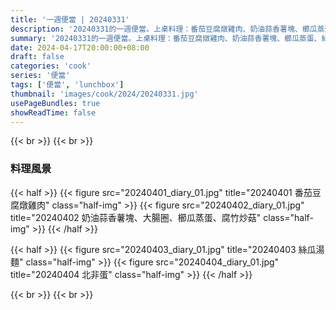 ```yaml
---
title: '一週便當 | 20240331'
description: '20240331的一週便當。上桌料理：番茄豆腐燉雞肉、奶油蒜香薯塊、櫛瓜蒸蛋、絲瓜湯麵、北非蛋。'
summary: '20240331的一週便當。上桌料理：番茄豆腐燉雞肉、奶油蒜香薯塊、櫛瓜蒸蛋、絲瓜湯麵、北非蛋。'
date: 2024-04-17T20:00:00+08:00
draft: false
categories: 'cook'
series: '便當'
tags: ['便當', 'lunchbox']
thumbnail: 'images/cook/2024/20240331.jpg'
usePageBundles: true
showReadTime: false
---
```


{{< br >}}
{{< br >}}

### 料理風景

{{< half >}}
{{< figure src="20240401_diary_01.jpg" title="20240401 番茄豆腐燉雞肉" class="half-img" >}}
{{< figure src="20240402_diary_01.jpg" title="20240402 奶油蒜香薯塊、大腸圈、櫛瓜蒸蛋、腐竹炒菇" class="half-img" >}}
{{< /half >}}

{{< half >}}
{{< figure src="20240403_diary_01.jpg" title="20240403 絲瓜湯麵" class="half-img" >}}
{{< figure src="20240404_diary_01.jpg" title="20240404 北非蛋" class="half-img" >}}
{{< /half >}}

{{< br >}}
{{< br >}}
